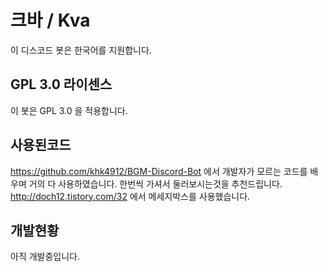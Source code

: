 # 크바 / Kva
이 디스코드 봇은 한국어를 지원합니다.

## GPL 3.0 라이센스
이 봇은 GPL 3.0 을 적용합니다.

## 사용된코드
https://github.com/khk4912/BGM-Discord-Bot 에서 개발자가 모르는 코드를 배우며 거의 다 사용하였습니다. 한번씩 가셔서 둘러보시는것을 추천드립니다.
http://doch12.tistory.com/32 에서 메세지박스를 사용했습니다.

## 개발현황
아직 개발중입니다.
